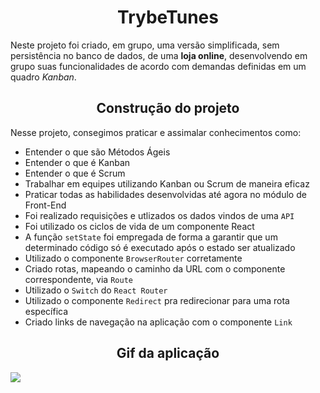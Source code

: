 <h1 align="center"> TrybeTunes </h1>

Neste projeto foi criado, em grupo, uma versão simplificada, sem persistência no banco de dados, de uma **loja online**, desenvolvendo em grupo suas funcionalidades de acordo com demandas definidas em um quadro _Kanban_.


<h2 align="center"> Construção do projeto </h2>

Nesse projeto, consegimos praticar e assimalar conhecimentos como:

  * Entender o que são Métodos Ágeis
  * Entender o que é Kanban
  * Entender o que é Scrum
  * Trabalhar em equipes utilizando Kanban ou Scrum de maneira eficaz
  * Praticar todas as habilidades desenvolvidas até agora no módulo de Front-End
  * Foi realizado requisições e utlizados os dados vindos de uma `API`
  * Foi utilizado os ciclos de vida de um componente React
  * A função `setState` foi empregada de forma a garantir que um determinado código só é executado após o estado ser atualizado
  * Utilizado o componente `BrowserRouter` corretamente
  * Criado rotas, mapeando o caminho da URL com o componente correspondente, via `Route`
  * Utilizado o `Switch` do `React Router`
  * Utilizado o componente `Redirect` pra redirecionar para uma rota específica
  * Criado links de navegação na aplicação com o componente `Link`

<h2 align="center"> Gif da aplicação </h2>

![](/working-aplication.gif)
